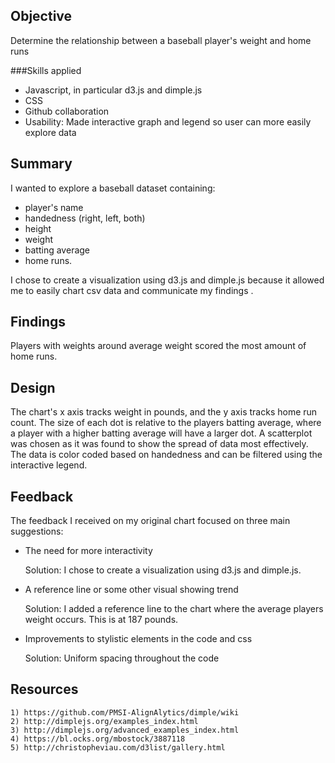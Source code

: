 ## Objective

Determine the relationship between a baseball player's weight and home runs

###Skills applied

- Javascript, in particular d3.js and dimple.js
- CSS
- Github collaboration
- Usability: Made interactive graph and legend so user can more easily explore data

## Summary

I wanted to explore a baseball dataset containing:

- player's name
- handedness (right, left, both)
- height
- weight
- batting average
- home runs. 

I chose to create a visualization using d3.js and dimple.js because it allowed me to easily chart csv data and communicate my findings .

## Findings

Players with weights around average weight scored the most amount of home runs.

## Design

The chart's x axis tracks weight in pounds, and the y axis tracks home run count. The size of each dot is relative to the players batting average, where a player with a higher batting average will have a larger dot. A scatterplot was chosen as it was found to show the spread of data most effectively. The data is color coded based on handedness and can be filtered using the interactive legend. 

## Feedback

The feedback I received on my original chart focused on three main suggestions:

- The need for more interactivity

    Solution: I chose to create a visualization using d3.js and dimple.js.
- A reference line or some other visual showing trend

    Solution: I added a reference line to the chart where the average players weight occurs. This is at 187 pounds.
- Improvements to stylistic elements in the code and css

    Solution: Uniform spacing throughout the code

## Resources

    1) https://github.com/PMSI-AlignAlytics/dimple/wiki
    2) http://dimplejs.org/examples_index.html
    3) http://dimplejs.org/advanced_examples_index.html
    4) https://bl.ocks.org/mbostock/3887118
    5) http://christopheviau.com/d3list/gallery.html
